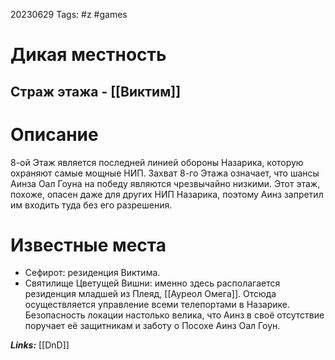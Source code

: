20230629
Tags: #z #games 
# Дикая местность 

## Страж этажа - [[Виктим]]

# Описание

8-ой Этаж является последней линией обороны Назарика, которую охраняют самые мощные НИП. Захват 8-го Этажа означает, что шансы Аинза Оал Гоуна на победу являются чрезвычайно низкими. Этот этаж, похоже, опасен даже для других НИП Назарика, поэтому Аинз запретил им входить туда без его разрешения.

# Известные места

- Сефирот: резиденция Виктима.
- Святилище Цветущей Вишни: именно здесь располагается резиденция младшей из Плеяд, [[Ауреол Омега]]. Отсюда осуществляется управление всеми телепортами в Назарике. Безопасность локации настолько велика, что Аинз в своё отсутствие поручает её защитникам и заботу о Посохе Аинз Оал Гоун.

***Links:*** [[DnD]] 

